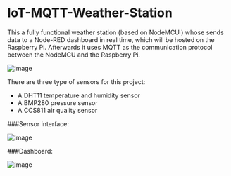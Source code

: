 # IoT-MQTT-Weather-Station

This a fully functional weather station (based on NodeMCU ) whose sends data to a Node-RED dashboard in real time, which 
will be hosted on the Raspberry Pi.  Afterwards it uses MQTT as the communication protocol between the NodeMCU and the Raspberry Pi.

![image](https://user-images.githubusercontent.com/115898447/196005891-319049ee-972c-45bc-9403-e800687e19f9.png)


There are three type of sensors for this project:

* A DHT11 temperature and humidity sensor
* A BMP280 pressure sensor
* A CCS811 air quality sensor

###Sensor interface:

![image](https://user-images.githubusercontent.com/115898447/196005914-650c7d93-d574-41a0-abf4-9d5ca24ec6cf.png)


###Dashboard:

![image](https://user-images.githubusercontent.com/115898447/196005986-423b3f83-ca91-41a2-a6bf-94de27c20b44.png)
